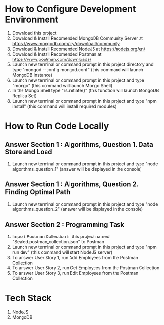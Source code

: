# How to Configure Development Environment

1. Download this project
2. Download & Install Recomended MongoDB Community Server at https://www.mongodb.com/try/download/community
3. Download & Install Recomended NodeJS at https://nodejs.org/en/
4. Download & Install Recomended Postman at https://www.postman.com/downloads/
5. Launch new terminal or command prompt in this project directory and type "mongod --config mongod.conf" (this command will launch MongoDB instance)
6. Launch new terminal or command prompt in this project and type "mongo" (this command will launch Mongo Shell)
7. In the Mongo Shell type "rs.initiate()" (this function will launch MongoDB Replica Set)
8. Launch new terminal or command prompt in this project and type "npm install" (this command will install required modules)

# How to Run Code Locally

## Answer Section 1 : Algorithms, Question 1. Data Store and Load
1. Launch new terminal or command prompt in this project and type "node algorithms_question_1" (answer will be displayed in the console)

## Answer Section 1 : Algorithms, Question 2. Finding Optimal Path
1. Launch new terminal or command prompt in this project and type "node algorithms_question_2" (answer will be displayed in the console)

## Answer Section 2 : Programming Task
1. Import Postman Collection in this project named "Sealed.postman_collection.json" to Postman
2. Launch new terminal or command prompt in this project and type "npm run dev" (this command will start NodeJS server)
3. To answer User Story 1, run Add Employees from the Postman Collection
4. To answer User Story 2, run Get Employees from the Postman Collection
5. To answer User Story 3, run Edit Employees from the Postman Collection

# Tech Stack
1. NodeJS
2. MongoDB
